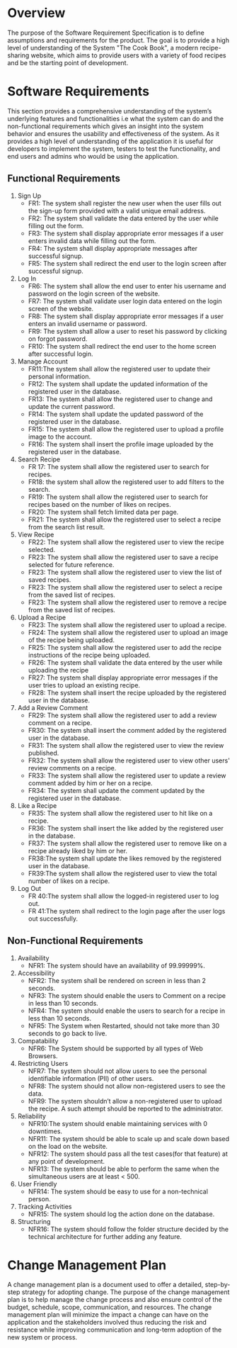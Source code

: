 # Overview

The purpose of the Software Requirement Specification is to define assumptions and requirements for the product. The goal is to provide a high level of understanding of the System "The Cook Book", a modern recipe-sharing website, which aims to provide users with a variety of food recipes and be the starting point of development. 

# Software Requirements

This section provides a comprehensive understanding of the system’s underlying features and functionalities i.e what the system can do and the non-functional requirements which gives an insight into the system behavior and ensures the usability and effectiveness of the system. As it provides a high level of understanding of the application it is useful for developers to implement the system, testers to test the functionality, and end users and admins who would be using the application.

## Functional Requirements
<ol type="1">
    <li> Sign Up
        <ul type="1">
            <li>FR1: The system shall register the new user when the user fills out the sign-up form provided with a valid unique
                email address.</li>
            <li>FR2: The system shall validate the data entered by the user while filling out the form.</li>
            <li>FR3: The system shall display appropriate error messages if a user enters invalid data while filling out the form.</li>
            <li>FR4: The system shall display appropriate messages after successful signup.</li>
            <li>FR5: The system shall redirect the end user to the login screen after successful signup.</li>
        </ul>
    </li>
    <li> Log In
        <ul type="1">
            <li>FR6: The system shall allow the end user to enter his username and password on the login screen of the website.</li>
            <li>FR7: The system shall validate user login data entered on the login screen of the website.</li>
            <li>FR8: The system shall display appropriate error messages if a user enters an invalid username or password.</li>
            <li>FR9: The system shall allow a user to reset his password by clicking on forgot password.</li>
            <li>FR10: The system shall redirect the end user to the home screen after successful login.</li>
        </ul>
    </li>
    <li> Manage Account
        <ul type="1">
            <li>FR11:The system shall allow the registered user to update their personal information.</li>
            <li>FR12: The system shall update the updated information of the registered user in the database.</li>
            <li>FR13: The system shall allow the registered user to change and update the current password.</li>
            <li>FR14: The system shall update the updated password of the registered user in the database.</li>  
            <li>FR15: The system shall allow the registered user to upload a profile image to the account.</li> 
            <li>FR16: The system shall insert the profile image uploaded by the registered user in the database.</li>  
        </ul>
    </li>
    <li> Search Recipe
        <ul type="1">
            <li>FR 17: The system shall allow the registered user to search for recipes.</li>
            <li>FR18: the system shall allow the registered user to add filters to the search.</li>
            <li>FR19: The system shall allow the registered user to search for recipes based on the number of likes on recipes.</li>
            <li>FR20: The system shall fetch limited data per page.</li>
            <li>FR21: The system shall allow the registered user to select a recipe from the search list result.</li>
        </ul>
    </li>
    <li> View Recipe
        <ul type="1">
            <li>FR22: The system shall allow the registered user to view the recipe selected.</li>
            <li>FR23: The system shall allow the registered user to save a recipe selected for future reference.</li>
            <li>FR23: The system shall allow the registered user to view the list of saved recipes.</li>
            <li>FR23: The system shall allow the registered user to select a recipe from the saved list of recipes.</li>
            <li>FR23: The system shall allow the registered user to remove a recipe from the saved list of recipes.</li>
        </ul>
    </li>
    <li> Upload a Recipe
        <ul type="1">
            <li>FR23: The system shall allow the registered user to upload a recipe.</li>
            <li>FR24: The system shall allow the registered user to upload an image of the recipe being uploaded.</li>
            <li>FR25: The system shall allow the registered user to add the recipe instructions of the recipe being uploaded.</li>
            <li>FR26: The system shall validate the data entered by the user while uploading the recipe</li>
            <li>FR27: The system shall display appropriate error messages if the user tries to upload an existing recipe.</li>
            <li>FR28: The system shall insert the recipe uploaded by the registered user in the database.</li>
        </ul>
    </li>
    <li> Add a Review Comment
        <ul type="1">
            <li>FR29: The system shall allow the registered user to add a review comment on a recipe.</li>
            <li>FR30: The system shall insert the comment added by the registered user in the database.</li>
            <li>FR31: The system shall allow the registered user to view the review published.</li>
            <li>FR32: The system shall allow the registered user to view other users' review comments on a recipe.</li>
            <li>FR33: The system shall allow the registered user to update a review comment added by him or her on a recipe.</li>
            <li>FR34: The system shall update the comment updated by the registered user in the database.</li>
        </ul>
    </li>
    <li> Like a Recipe
        <ul type="1">
            <li>FR35: The system shall allow the registered user to hit like on a recipe.</li>
            <li>FR36: The system shall insert the like added by the registered user in the database.</li>
            <li>FR37: The system shall allow the registered user to remove like on a recipe already liked by him or her.</li>
            <li>FR38:The system shall update the likes removed by the registered user in the database.</li>
            <li>FR39:The system shall allow the registered user to view the total number of likes on a recipe.</li>
        </ul>
    </li>
    <li> Log Out
        <ul type="1">
            <li>FR 40:The system shall allow the logged-in registered user to log out.</li>
            <li>FR 41:The system shall redirect to the login page after the user logs out successfully.</li>
        </ul>
    </li>
</ol>

## Non-Functional Requirements
<ol type="2">
    <li> Availability
        <ul type="1">
            <li>NFR1: The system should have an availability of 99.99999%.</li>
        </ul>
    </li>
    <li> Accessibility
        <ul type="1">
            <li>NFR2: The system shall be rendered on screen in less than 2 seconds.</li>
            <li>NFR3: The system should enable the users to Comment on a recipe in less than 10 seconds.</li>
            <li>NFR4: The system should enable the users to search for a recipe in less than 10 seconds.</li>
            <li>NFR5: The System when Restarted, should not take more than 30 seconds to go back to live.</li>
        </ul>
    </li>
     <li> Compatability
        <ul type="1">
            <li>NFR6: The System should be supported by all types of Web Browsers.</li>
        </ul>
    </li>
    <li> Restricting Users
        <ul type="1">
            <li>NFR7: The system should not allow users to see the personal identifiable information (PII) of other users.</li>
            <li>NFR8: The system should not allow non-registered users to see the data.</li>
            <li>NFR9: The system shouldn’t allow a  non-registered user to upload the recipe. A such attempt should be reported to the administrator.</li>
        </ul>
    </li>
    <li> Reliability
        <ul type="1">
            <li>NFR10:The system should enable maintaining services with 0 downtimes.</li>
            <li>NFR11: The system should be able to scale up and scale down based on the load on the website.</li>
            <li>NFR12: The system should pass all the test cases(for that feature) at any point of development.</li>
            <li>NFR13: The system should be able to perform the same when the simultaneous users are at least < 500.</li>
        </ul>
    </li>
    <li> User Friendly
        <ul type="1">
            <li>NFR14: The system should be easy to use for a non-technical person.</li>
        </ul>
    </li>
    <li> Tracking Activities
        <ul type="1">
            <li>NFR15: The system should log the action done on the database.</li>
        </ul>
    </li>
    <li> Structuring
        <ul type="1">
            <li>NFR16: The system should follow the folder structure decided by the technical architecture for further adding any feature.</li>
        </ul>
    </li>
</ol>

# Change Management Plan

A change management plan is a document used to offer a detailed, step-by-step strategy for adopting change. The purpose of the change management plan is to help manage the change process and also ensure control of the budget, schedule, scope, communication, and resources. The change management plan will minimize the impact a change can have on the application and the stakeholders involved thus reducing the risk and resistance while improving communication and long-term adoption of the new system or process.


